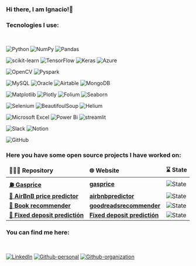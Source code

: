 ### Hi there, I am Ignacio!👋




### Tecnologies I use:
</br>

![Python](https://img.shields.io/badge/python-3670A0?style=style-flat&logo=python&logoColor=ffdd54)
![NumPy](https://img.shields.io/badge/numpy-%23013243.svg?style=style-flat&logo=numpy&logoColor=white)
![Pandas](https://img.shields.io/badge/pandas-%23150458.svg?style=style-flat&logo=pandas&logoColor=white)
</br>

![scikit-learn](https://img.shields.io/badge/scikit--learn-%23F7931E.svg?style=style-flat&logo=scikit-learn&logoColor=white)
![TensorFlow](https://img.shields.io/badge/TensorFlow-%23FF6F00.svg?style=style-flat&logo=TensorFlow&logoColor=white)
![Keras](https://img.shields.io/badge/Keras-%23D00000.svg?style=style-flat&logo=Keras&logoColor=white)
![Azure](https://img.shields.io/badge/azure-%230072C6.svg?style=style-flat&logo=microsoftazure&logoColor=white)
</br>

![OpenCV](https://img.shields.io/badge/opencv-%23white.svg?style=style-flat&logo=opencv&logoColor=white)
![Pyspark](https://img.shields.io/badge/Pyspark-D43A3A.svg?style=style-flat&logo=apachespark&logoColor=white)
</br>

![MySQL](https://img.shields.io/badge/mysql-%2300f.svg?style=style-flat&logo=mysql&logoColor=white)
![Oracle](https://img.shields.io/badge/Oracle-F80000?style=style-flat&logo=oracle&logoColor=white)
![Airtable](https://img.shields.io/badge/Airtable-18BFFF?style=style-flat&logo=Airtable&logoColor=white)
![MongoDB](https://img.shields.io/badge/MongoDB-%234ea94b.svg?style=style-flat&logo=mongodb&logoColor=white)
</br>

![Matplotlib](https://img.shields.io/badge/Matplotlib-%23ffffff.svg?style=style-flat&logo=Matplotlib&logoColor=black)
![Plotly](https://img.shields.io/badge/Plotly-%233F4F75.svg?style=style-flat&logo=plotly&logoColor=white)
![Folium](https://img.shields.io/badge/Folium-9AD6D6?style=style-flat&logo=folium&logoColor=white)
![Seaborn](https://img.shields.io/badge/Seaborn-3F83A3?style=style-flat&logo=Matplotlib&logoColor=black)
</br>

![Selenium](https://img.shields.io/badge/-selenium-%43B02A?style=style-flat&logo=selenium&logoColor=white)
![BeautifoulSoup](https://img.shields.io/badge/-BeautifoulSoup-white?style=style-flat)
![Helium](https://img.shields.io/badge/-Helium-5628EE?style=style-flat)
</br>

![Microsoft Excel](https://img.shields.io/badge/Microsoft_Excel-217346?style=style-flat&logo=microsoft-excel&logoColor=white)
![Power Bi](https://img.shields.io/badge/power_bi-F2C811?style=style-flat&logo=powerbi&logoColor=black)
![streamlit](https://img.shields.io/badge/streamlit-FE2E2E?style=style-flat&logo=streamlit&logoColor=white)
</br>

![Slack](https://img.shields.io/badge/Slack-4A154B?style=style-flat&logo=slack&logoColor=white)
![Notion](https://img.shields.io/badge/Notion-%23000000.svg?style=style-flat&logo=notion&logoColor=white)
</br>

![GitHub](https://img.shields.io/badge/github-%23121011.svg?style=style-flat&logo=github&logoColor=white)


### Here you have some open source projects I have worked on:

  <table>
  <thead al ign ="center">
    <tr border: none;>
      <td><b>👨🏻‍💻 Repository</b></td>
      <td><b>🌐 Website</b></td>
      <td><b>⌛ State</b></td>
    </tr>
  </thead>
  <tbody>
    <tr>
      <td><a href="https://github.com/IgnacioPalmero/Gasprice_public"><b>⛽ Gasprice</b></a></td>
      <td><a href="https://gasprice.streamlit.app/"><b>gasprice</b></a></td>
      <td><img alt="State" src="https://img.shields.io/website-up-down-green-red/http/cv.lbesson.qc.to.svg"/></td>
    </tr>
	  <tr>
      <td><a href="https://github.com/coisigna/dsb_p2_airbnb_price_predictor"><b>🏨 AirBnB price predictor</b></a></td>
      <td><a href="https://airbnbprediction.streamlit.app/"><b>airbnbpredictor</b></a></td>
      <td><img alt="State" src="https://img.shields.io/website-up-down-green-red/http/fakesite.invalid.svg"/></td>
    </tr>
    <tr>
      <td><a href="https://github.com/coisigna/dsb_p3_book_recommender"><b>📖 Book recommender</b></a></td>
      <td><a href="https://goodreadsrecommender.streamlit.app/"><b>goodreadsrecommender</b></a></td>
      <td><img alt="State" src="https://img.shields.io/website-up-down-green-red/http/cv.lbesson.qc.to.svg"/></td>
    </tr>
    <tr>
      <td><a href="https://github.com/IgnacioPalmero/dsb_p4_fixed_deposit_prediction"><b>🏦 Fixed deposit predictión</b></a></td>
      <td><a href="https://fixed-deposit-predictor.streamlit.app/"><b>Fixed deposit predictión</b></a></td>
      <td><img alt="State" src="https://img.shields.io/website-up-down-green-red/http/cv.lbesson.qc.to.svg"/></td>
    </tr>
  </tbody>
</table>

### You can find me here:
</br>

[![LinkedIn](https://img.shields.io/badge/LinkedIn-Ignacio_Palmero-0077B5?style=style-flat&logo=linkedin&logoColor=white&labelColor=101010)](https://www.linkedin.com/in/ignaciopalmir)
[![Github-personal](https://img.shields.io/badge/Github-Personal-4D4D4D?style=style-flat&logo=github&logoColor=white&labelColor=101010)](https://github.com/IgnacioPalmero)
[![Github-organization](https://img.shields.io/badge/Github-Coisigna-4D4D4D?style=style-flat&logo=github&logoColor=white&labelColor=101010)](https://github.com/coisigna)